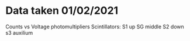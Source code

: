 # Data taken 01/02/2021

Counts vs Voltage photomultipliers
Scintillators:
S1 up
SG middle
S2 down
s3 auxilium
